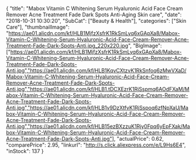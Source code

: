 {
	"title": "Mabox Vitamin C Whitening Serum Hyaluronic Acid Face Cream Remover Acne Treatment Fade Dark Spots Anti-Aging Skin care",
	"date": "2018-10-31 10:30:20",
	"SubCat": ["Beauty & Health"],
	"categories": ["Skin Care"],
	"thumbnailImage": "https://ae01.alicdn.com/kf/HLB1MjfzXsfrK1RkSmLyq6xGApXa8/Mabox-Vitamin-C-Whitening-Serum-Hyaluronic-Acid-Face-Cream-Remover-Acne-Treatment-Fade-Dark-Spots-Anti.jpg_220x220.jpg",
	"BigImage": ["https://ae01.alicdn.com/kf/HLB1MjfzXsfrK1RkSmLyq6xGApXa8/Mabox-Vitamin-C-Whitening-Serum-Hyaluronic-Acid-Face-Cream-Remover-Acne-Treatment-Fade-Dark-Spots-Anti.jpg","https://ae01.alicdn.com/kf/HLB1KqvCXtzvK1RkSnfoq6zMwVXaD/Mabox-Vitamin-C-Whitening-Serum-Hyaluronic-Acid-Face-Cream-Remover-Acne-Treatment-Fade-Dark-Spots-Anti.jpg","https://ae01.alicdn.com/kf/HLB1.tDCXEzrK1RjSspmq6AOdFXaM/Mabox-Vitamin-C-Whitening-Serum-Hyaluronic-Acid-Face-Cream-Remover-Acne-Treatment-Fade-Dark-Spots-Anti.jpg","https://ae01.alicdn.com/kf/HLB1v9DzXtfvK1RjSspoq6zfNpXaU/Mabox-Vitamin-C-Whitening-Serum-Hyaluronic-Acid-Face-Cream-Remover-Acne-Treatment-Fade-Dark-Spots-Anti.jpg","https://ae01.alicdn.com/kf/HLB15ezBXzzuK1Rjy0Fpq6yEpFXak/Mabox-Vitamin-C-Whitening-Serum-Hyaluronic-Acid-Face-Cream-Remover-Acne-Treatment-Fade-Dark-Spots-Anti.jpg"],
	"actualPrice": 0.62,
	"comparePrice": 2.95,
	"linkurl": "http://s.click.aliexpress.com/e/L9Hs6E4",
	"inStock": 137
}
